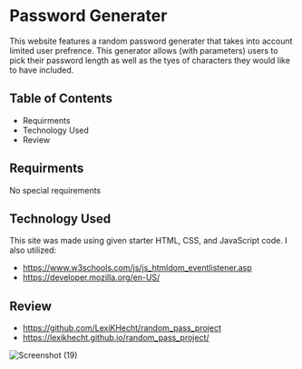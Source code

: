 # Password Generater
This website features a random password generater that takes into account limited user prefrence. This generator allows (with parameters) users to pick their password length as well as the tyes of characters they would like to have included.

## Table of Contents

- Requirments
- Technology Used
- Review

## Requirments
No special requirements

## Technology Used
This site was made using given starter HTML, CSS, and JavaScript code.
I also utilized:
- https://www.w3schools.com/js/js_htmldom_eventlistener.asp
- https://developer.mozilla.org/en-US/

## Review
- https://github.com/LexiKHecht/random_pass_project
- https://lexikhecht.github.io/random_pass_project/

![Screenshot (19)](https://github.com/LexiKHecht/random_pass_project/assets/145725343/1bad7e6b-0b8b-47e8-81e6-9a7998d7925b)


